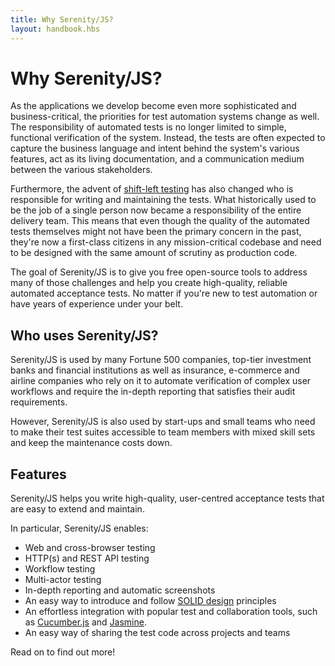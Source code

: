 ```yaml
---
title: Why Serenity/JS?
layout: handbook.hbs
---
```

# Why Serenity/JS?

As the applications we develop become even more sophisticated and business-critical,
the priorities for test automation systems change as well.
The responsibility of automated tests is no longer limited to simple, functional verification of the system.
Instead, the tests are often expected to capture the business language and intent behind the system's various features,
act as its living documentation, and a communication medium between the various stakeholders.

Furthermore, the advent of [shift-left testing](https://en.wikipedia.org/wiki/Shift-left_testing)
has also changed who is responsible for writing and maintaining the tests.
What historically used to be the job of a single person now became a responsibility of the entire delivery team.
This means that even though the quality of the automated tests themselves might not have been the primary concern in the past,
they're now a first-class citizens in any mission-critical codebase and need to be designed with the same amount of scrutiny
as production code.

The goal of Serenity/JS is to give you free open-source tools to address many of those challenges
and help you create high-quality, reliable automated acceptance tests.
No matter if you're new to test automation or have years of experience under your belt.

## Who uses Serenity/JS?

Serenity/JS is used by many Fortune 500 companies, top-tier investment banks and financial institutions as well as insurance, e-commerce and airline companies
who rely on it to automate verification of complex user workflows and require the in-depth reporting that satisfies their audit requirements.

However, Serenity/JS is also used by start-ups and small teams who need to make their test suites accessible to team members with mixed skill sets and keep the maintenance costs down.

## Features

Serenity/JS helps you write high-quality, user-centred acceptance tests that are easy to extend and maintain.

In particular, Serenity/JS enables:

- Web and cross-browser testing
- HTTP(s) and REST API testing
- Workflow testing
- Multi-actor testing
- In-depth reporting and automatic screenshots
- An easy way to introduce and follow [SOLID design](https://en.wikipedia.org/wiki/SOLID) principles
- An effortless integration with popular test and collaboration tools, such as [Cucumber.js](https://github.com/cucumber/cucumber-js) and [Jasmine](https://jasmine.github.io/).
- An easy way of sharing the test code across projects and teams

Read on to find out more!
